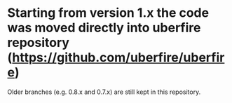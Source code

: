 Starting from version 1.x the code was moved directly into uberfire repository (https://github.com/uberfire/uberfire)
=======================================================================================================================

Older branches (e.g. 0.8.x and 0.7.x) are still kept in this repository.
